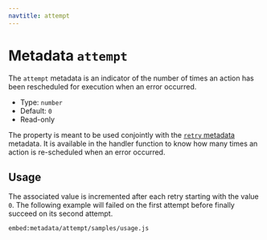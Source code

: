```yaml
---
navtitle: attempt
---
```


# Metadata `attempt`

The `attempt` metadata is an indicator of the number of times an action has been rescheduled for execution when an error occurred.

* Type: `number`
* Default: `0`
* Read-only

The property is meant to be used conjointly with the [`retry` metadata](/current/metadata/retry/) metadata. It is available in the handler function to know how many times an action is re-scheduled when an error occurred.

## Usage

The associated value is incremented after each retry starting with the value `0`. The following example will failed on the first attempt before finally succeed on its second attempt.

`embed:metadata/attempt/samples/usage.js`
